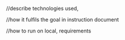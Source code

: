 //describe technologies used, 

//how it fulfils the goal in instruction document 

//how to run on local, requirements